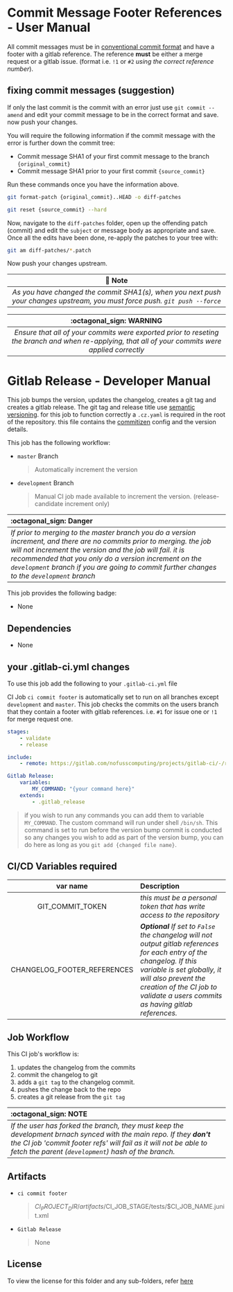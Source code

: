 # Commit Message Footer References - User Manual
All commit messages must be in [conventional commit format](https://www.conventionalcommits.org/en/v1.0.0/) and have a footer with a gitlab reference. The reference **must** be either a merge request or a gitlab issue. (format i.e. `!1` or `#2` *using the correct reference number*).



## fixing commit messages (suggestion)

If only the last commit is the commit with an error just use `git commit --amend` and edit your commit message to be in the correct format and save. now push your changes. 


You will require the following information if the commit message with the error is further down the commit tree:
 - Commit message SHA1 of your first commit message to the branch `{original_commit}`
 - Commit message SHA1 prior to your first commit `{source_commit}`

Run these commands once you have the information above.
``` bash
git format-patch {original_commit}..HEAD -o diff-patches

git reset {source_commit} --hard
```

Now, navigate to the `diff-patches` folder, open up the offending patch (commit) and edit the `subject` or message body as appropriate and save. Once all the edits have been done, re-apply the patches to your tree with:

``` bash
git am diff-patches/*.patch
```
Now push your changes upstream.

| :notebook_with_decorative_cover: Note  |
|:-----:|
|  *As you have changed the commit SHA1(s), when you next push your changes upstream, you must force push. `git push --force`*  |

| :octagonal_sign: **WARNING**  |
|:-----:|
|  *Ensure that all of your commits were exported prior to reseting the branch and when re-applying, that all of your commits were applied correctly*  |






# Gitlab Release - Developer Manual
This job bumps the version, updates the changelog, creates a git tag and creates a gitlab release. The git tag and release title use [semantic versioning](https://semver.org/). for this job to function correctly a `.cz.yaml` is required in the root of the repository. this file contains the [commitizen](https://github.com/commitizen-tools/commitizen) config and the version details. 

This job has the following workflow:

- `master` Branch
     > Automatically increment the version

- `development` Branch
     > Manual CI job made available to increment the version. (release-candidate increment only)

|  :octagonal_sign: Danger  |
|:----|
|  *If prior to merging to the master branch you do a version increment, and there are no commits prior to merging. the job will not increment the version and the job will fail. it is recommended that you only do a version increment on the `development` branch if you are going to commit further changes to the `development` branch*  |


This job provides the following badge:

- None

## Dependencies

- None

## your .gitlab-ci.yml changes
To use this job add the following to your `.gitlab-ci.yml` file

CI Job `ci commit footer` is automatically set to run on all branches except `development` and `master`. This job checks the commits on the users branch that they contain a footer with gitlab references. i.e. `#1` for issue one or `!1` for merge request one.

``` yaml
stages:
    - validate
    - release

include:
    - remote: https://gitlab.com/nofusscomputing/projects/gitlab-ci/-/raw/development/gitlab_release/.gitlab-ci.yml

Gitlab Release:
    variables:
        MY_COMMAND: "{your command here}"
    extends:
        - .gitlab_release
```
> if you wish to run any commands you can add them to variable `MY_COMMAND`. The custom command will run under shell `/bin/sh`. This command is set to run before the version bump commit is conducted so any changes you wish to add as part of the version bump, you can do here as long as you `git add {changed file name}`.


## CI/CD Variables required

| var name | Description |
|:----:|:----|
| GIT_COMMIT_TOKEN | *this must be a personal token that has write access to the repository* |
| CHANGELOG_FOOTER_REFERENCES |  ***Optional** If set to `False` the changelog will not output gitlab references for each entry of the changelog. If this variable is set globally, it will also prevent the creation of the CI job to validate a users commits as having gitlab references.*  |


## Job Workflow

This CI job's workflow is:

1. updates the changelog from the commits
1. commit the changelog to git
1. adds a `git tag` to the changelog commit. 
1. pushes the change back to the repo
1. creates a git release from the `git tag`

| :octagonal_sign: **NOTE** |
|:----|
| *If the user has forked the branch, they must keep the development brnach synced with the main repo. If they **don't** the CI job 'commit footer refs' will fail as it will not be able to fetch the parent (`development`) hash of the branch.* |


## Artifacts

- `ci commit footer`
    > $CI_PROJECT_DIR/artifacts/$CI_JOB_STAGE/tests/$CI_JOB_NAME.junit.xml

- `Gitlab Release`
    > None

## License
To view the license for this folder and any sub-folders, refer [here](https://gitlab.com/nofusscomputing/projects/gitlab-ci)

